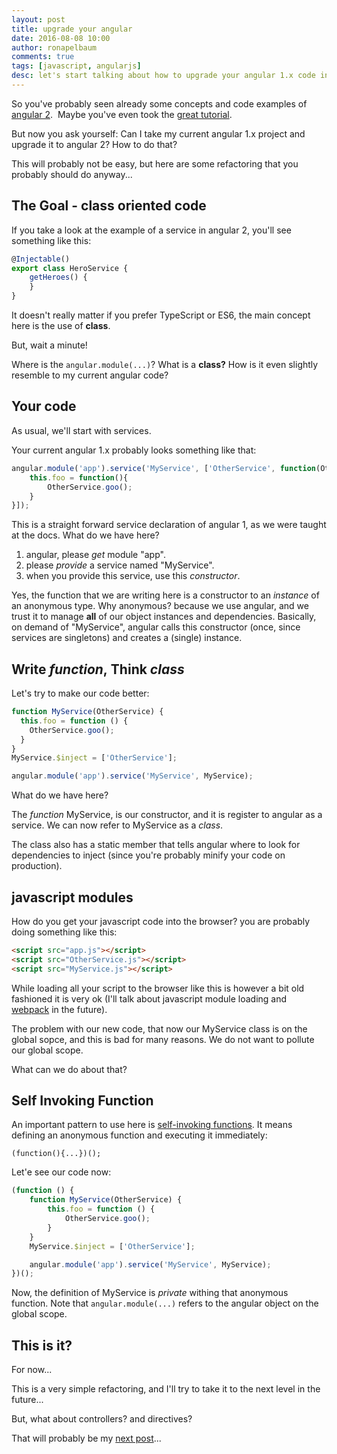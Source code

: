 ```yaml
---
layout: post
title: upgrade your angular
date: 2016-08-08 10:00
author: ronapelbaum
comments: true
tags: [javascript, angularjs]
desc: let's start talking about how to upgrade your angular 1.x code into more updated code style...
---
```

So you've probably seen already some concepts and code examples of [angular 2](https://angular.io/). 
Maybe you've even took the [great tutorial](https://angular.io/docs/ts/latest/tutorial/).

But now you ask yourself: Can I take my current angular 1.x project and upgrade it to angular 2? How to do that?

This will probably not be easy, but here are some refactoring that you probably should do anyway...

## The Goal - class oriented code
If you take a look at the example of a service in angular 2, you'll see something like this:

```typescript
@Injectable()
export class HeroService {
    getHeroes() {
    }
}
```

It doesn't really matter if you prefer TypeScript or ES6, the main concept here is the use of **class**.

But, wait a minute!

Where is the `angular.module(...)`? What is a **class?** How is it even slightly resemble to my current angular code?

## Your code
As usual, we'll start with services.

Your current angular 1.x probably looks something like that:

```javascript
angular.module('app').service('MyService', ['OtherService', function(OtherService){
    this.foo = function(){
        OtherService.goo();
    }
}]);
```

This is a straight forward service declaration of angular 1, as we were taught at the docs. What do we have here?
1. angular, please *get* module "app".
2. please *provide* a service named "MyService".
3. when you provide this service, use this *constructor*.

Yes, the function that we are writing here is a constructor to an *instance* of an anonymous type. 
Why anonymous? because we use angular, and we trust it to manage **all** of our object instances and dependencies. 
Basically, on demand of "MyService", angular calls this constructor (once, since services are singletons) and creates a (single) instance.

## Write *function*, Think *class*
Let's try to make our code better:

```javascript
function MyService(OtherService) {
  this.foo = function () {
    OtherService.goo();
  }
}
MyService.$inject = ['OtherService'];

angular.module('app').service('MyService', MyService);
```

What do we have here?

The *function* MyService, is our constructor, and it is register to angular as a service. We can now refer to MyService as a *class*.

The class also has a static member that tells angular where to look for dependencies to inject (since you're probably minify your code on production).

## javascript modules
How do you get your javascript code into the browser? you are probably doing something like this:

```html
<script src="app.js"></script>
<script src="OtherService.js"></script>
<script src="MyService.js"></script>
```

While loading all your script to the browser like this is however a bit old fashioned it is very ok (I'll talk about javascript module loading and [webpack](https://webpack.github.io/) in the future).

The problem with our new code, that now our MyService class is on the global sopce, and this is bad for many reasons. We do not want to pollute our global scope.

What can we do about that?

## Self Invoking Function
An important pattern to use here is [self-invoking functions](http://www.w3schools.com/js/js_function_definition.asp). It means defining an anonymous function and executing it immediately:

`(function(){...})();`

Let'e see our code now:

```javascript
(function () {
    function MyService(OtherService) {
        this.foo = function () {
            OtherService.goo();
        }
    }
    MyService.$inject = ['OtherService'];

    angular.module('app').service('MyService', MyService);
})();
```

Now, the definition of MyService is *private* withing that anonymous function. Note that `angular.module(...)` refers to the angular object on the global scope.

## This is it?
For now...

This is a very simple refactoring, and I'll try to take it to the next level in the future...

But, what about controllers? and directives?

That will probably be my [next post](/2016/10/25/upgrade-your-angular-controllers/)...


